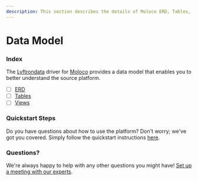 ```yaml
---
description: This section describes the details of Moloco ERD, Tables, and Views.
---
```


# Data Model

### Index

The  [Lyftrondata](https://www.lyftrondata.com/) driver for [Moloco](https://www.lyftrondata.com/integration/marketing-analytics/moloco/) provides a data model that enables you to better understand the source platform.

* [ ] [ERD](erd.md)
* [ ] [Tables](tables.md)
* [ ] [Views](views.md)

### Quickstart Steps

Do you have questions about how to use the platform? Don't worry; we've got you covered. Simply follow the quickstart instructions [here](../README.md).


### Questions? <a href="#questions" id="questions"></a>

We're always happy to help with any other questions you might have! [Set up a meeting with our experts](https://www.lyftrondata.com/book-a-meeting/).

